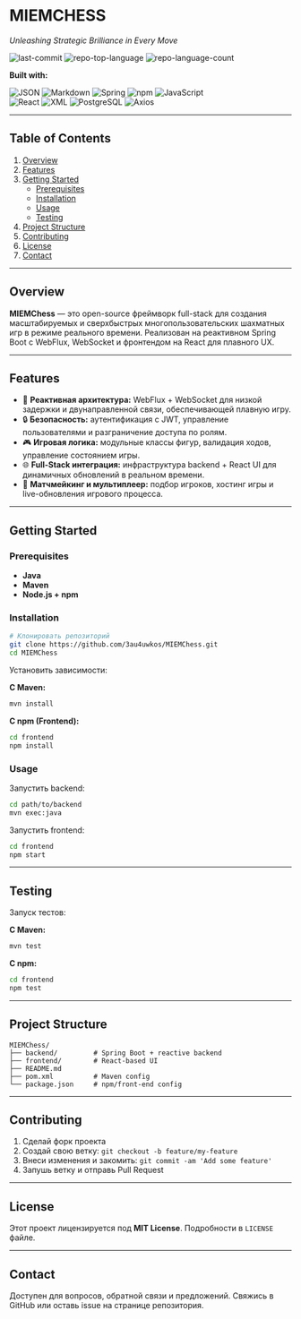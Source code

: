 # MIEMCHESS
*Unleashing Strategic Brilliance in Every Move*

![last-commit](https://img.shields.io/github/last-commit/3au4uwkos/MIEMChess?style=flat&logo=git&logoColor=white&color=0080ff)
![repo-top-language](https://img.shields.io/github/languages/top/3au4uwkos/MIEMChess?style=flat&color=0080ff)
![repo-language-count](https://img.shields.io/github/languages/count/3au4uwkos/MIEMChess?style=flat&color=0080ff)

**Built with:**

![JSON](https://img.shields.io/badge/JSON-000000.svg?style=flat&logo=JSON&logoColor=white)
![Markdown](https://img.shields.io/badge/Markdown-000000.svg?style=flat&logo=Markdown&logoColor=white)
![Spring](https://img.shields.io/badge/Spring-000000.svg?style=flat&logo=Spring&logoColor=white)
![npm](https://img.shields.io/badge/npm-CB3837.svg?style=flat&logo=npm&logoColor=white)
![JavaScript](https://img.shields.io/badge/JavaScript-F7DF1E.svg?style=flat&logo=JavaScript&logoColor=black)  
![React](https://img.shields.io/badge/React-61DAFB.svg?style=flat&logo=React&logoColor=black)
![XML](https://img.shields.io/badge/XML-005FAD.svg?style=flat&logo=XML&logoColor=white)
![PostgreSQL](https://img.shields.io/badge/PostgreSQL-4169E1.svg?style=flat&logo=PostgreSQL&logoColor=white)
![Axios](https://img.shields.io/badge/Axios-5A29E4.svg?style=flat&logo=Axios&logoColor=white)

---

## Table of Contents
1. [Overview](#overview)  
2. [Features](#features)  
3. [Getting Started](#getting-started)  
   - [Prerequisites](#prerequisites)  
   - [Installation](#installation)  
   - [Usage](#usage)  
   - [Testing](#testing)  
4. [Project Structure](#project-structure)  
5. [Contributing](#contributing)  
6. [License](#license)  
7. [Contact](#contact)  

---

## Overview
**MIEMChess** — это open-source фреймворк full-stack для создания масштабируемых и сверхбыстрых многопользовательских шахматных игр в режиме реального времени. Реализован на реактивном Spring Boot с WebFlux, WebSocket и фронтендом на React для плавного UX.

---

## Features
- 🧩 **Реактивная архитектура:** WebFlux + WebSocket для низкой задержки и двунаправленной связи, обеспечивающей плавную игру.  
- 🔒 **Безопасность:** аутентификация с JWT, управление пользователями и разграничение доступа по ролям.  
- 🎮 **Игровая логика:** модульные классы фигур, валидация ходов, управление состоянием игры.  
- 🌐 **Full-Stack интеграция:** инфраструктура backend + React UI для динамичных обновлений в реальном времени.  
- 🤝 **Матчмейкинг и мультиплеер:** подбор игроков, хостинг игры и live-обновления игрового процесса.

---

## Getting Started

### Prerequisites
- **Java**  
- **Maven**  
- **Node.js + npm**

### Installation

```bash
# Клонировать репозиторий
git clone https://github.com/3au4uwkos/MIEMChess.git
cd MIEMChess
````

Установить зависимости:

**С Maven:**

```bash
mvn install
```

**С npm (Frontend):**

```bash
cd frontend
npm install
```

### Usage

Запустить backend:

```bash
cd path/to/backend
mvn exec:java
```

Запустить frontend:

```bash
cd frontend
npm start
```

---

## Testing

Запуск тестов:

**С Maven:**

```bash
mvn test
```

**С npm:**

```bash
cd frontend
npm test
```

---

## Project Structure

```text
MIEMChess/
├── backend/         # Spring Boot + reactive backend
├── frontend/        # React-based UI
├── README.md
├── pom.xml          # Maven config
└── package.json     # npm/front-end config
```

---

## Contributing

1. Сделай форк проекта
2. Создай свою ветку: `git checkout -b feature/my-feature`
3. Внеси изменения и закомить: `git commit -am 'Add some feature'`
4. Запушь ветку и отправь Pull Request

---

## License

Этот проект лицензируется под **MIT License**. Подробности в `LICENSE` файле.

---

## Contact

Доступен для вопросов, обратной связи и предложений. Свяжись в GitHub или оставь issue на странице репозитория.

